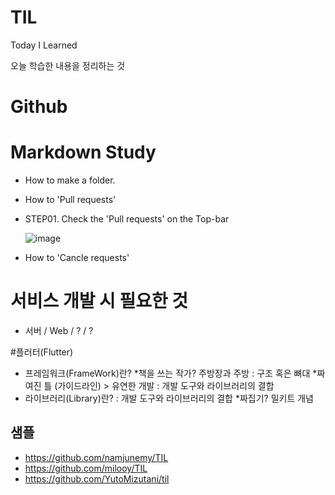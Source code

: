 # TIL

Today I Learned

오늘 학습한 내용을 정리하는 것

# Github

# Markdown Study
- How to make a folder.
- How to 'Pull requests'
- STEP01. Check the 'Pull requests' on the Top-bar

  ![image](https://github.com/gyubit/TIL/assets/114902088/6d049972-892a-4c02-ad24-583139d4607e)

- How to 'Cancle requests'

# 서비스 개발 시 필요한 것
- 서버 / Web / ? / ?

#플러터(Flutter)
- 프레임워크(FrameWork)란? *책을 쓰는 작가? 주방장과 주방
 : 구조 혹은 뼈대 *짜여진 틀 (가이드라인) > 유연한 개발
 : 개발 도구와 라이브러리의 결합
- 라이브러리(Library)란?
 : 개발 도구와 라이브러리의 결합 *짜집기? 밀키트 개념

## 샘플
- https://github.com/namjunemy/TIL
- https://github.com/milooy/TIL
- https://github.com/YutoMizutani/til
